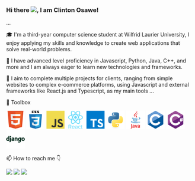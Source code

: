 ### Hi there <img src="https://raw.githubusercontent.com/MartinHeinz/MartinHeinz/master/wave.gif" width="30px">, I am Clinton Osawe!

...

🎓 I'm a third-year computer science student at Wilfrid Laurier University, I enjoy applying my skills and knowledge to create web applications that solve real-world problems. 

🌟 I have advanced level proficiency in Javascript, Python, Java, C++, and more and I am always eager to learn new technologies and frameworks.

🚀 I aim to complete multiple projects for clients, ranging from simple websites to complex e-commerce platforms, using Javascript and external frameworks like React.js and Typescript, as my main tools 
... 

🧰 Toolbox 


<img src="https://github.com/devicons/devicon/blob/master/icons/html5/html5-original.svg" alt="HTML logo" width="50" height="50"/> <img src="https://github.com/devicons/devicon/blob/master/icons/css3/css3-original-wordmark.svg" alt="CSS logo" width="50" height="50"/> <img src="https://github.com/devicons/devicon/blob/master/icons/javascript/javascript-original.svg" alt="JavaScript logo" width="50" height="50"/> <img src="https://github.com/devicons/devicon/blob/master/icons/react/react-original-wordmark.svg" alt="React logo" width="50" height="50"/> <img src="https://github.com/devicons/devicon/blob/master/icons/typescript/typescript-original.svg" alt="Typescript logo" width="50" height="50"/> <img 
src="https://github.com/devicons/devicon/blob/master/icons/python/python-original.svg" alt="Python logo" width="50" height="50"/> <img 
src="https://github.com/devicons/devicon/blob/master/icons/java/java-original-wordmark.svg" alt="Java logo" width="50" height="50"/> <img 
src="https://github.com/devicons/devicon/blob/master/icons/c/c-original.svg" alt="C logo" width="50" height="50"/> <img src="https://github.com/devicons/devicon/blob/master/icons/csharp/csharp-original.svg" alt="C Shark logo" width="50" height="50"/> <img 
src="https://github.com/devicons/devicon/blob/master/icons/django/django-plain-wordmark.svg" alt="django logo" width="50" height="50"/>

📫 How to reach me 👇

<a href="https://www.linkedin.com/in/clintonosawe/"><img src="https://img.shields.io/badge/linkedin-%230077B5.svg?&style=for-the-badge&logo=linkedin&logoColor=white" height="25"></a> <a href="mailto:osaweclinton1@gmail.com"><img src="https://img.shields.io/badge/Gmail-D14836?style=for-the-badge&logo=gmail&logoColor=white" height="25"></a> <a href="https://www.instagram.com/clint_osawe/"><img src="https://img.shields.io/badge/Instagram-E4405F?style=for-the-badge&logo=instagram&logoColor=white" height="25"></a>

<!--
**Clintonosawe/Clintonosawe** is a ✨ _special_ ✨ repository because its `README.md` (this file) appears on your GitHub profile.

Here are some ideas to get you started:

- 🔭 I’m currently working on ...
- 🌱 I’m currently learning ...
- 👯 I’m looking to collaborate on ...
- 🤔 I’m looking for help with ...
- 💬 Ask me about ...
- 📫 How to reach me: ...
- 😄 Pronouns: ...
- ⚡ Fun fact: ...
-->
